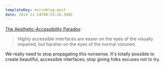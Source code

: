 ```yaml
---
templateKey: microblog-post
date: 2019-11-24T00:53:26.390Z
---
```


[The Aesthetic-Accessibility Paradox](https://uxmovement.com/thinking/the-aesthetic-accessibility-paradox/):

> Highly accessible interfaces are easier on the eyes of the visually impaired, but harsher on the eyes of the normal visioned.

We really need to stop propagating this nonsense. It's totally possible to create beautiful, accessible interfaces; stop giving folks excuses not to try.
